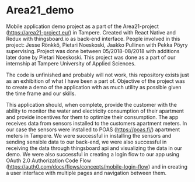 # Area21_demo
Mobile application demo project as a part of the Area21-project (https://area21-project.eu/) in Tampere. Created with React Native and Redux with thingsboard.io as back-end interface. People involved in this project: Jesse Rönkkö, Pietari Noeskoski, Jaakko Pullinen with Pekka Pöyry supervising.
Project was done between 05/2018-08/2018 with additions later done by Pietari Noeskoski. This project was done as a part of our internship at Tampere University of Applied Sciences.

The code is unfinished and probably will not work, this repository exists just as an exhibition of what I have been a part of.
Objective of the project was to create a demo of the application with as much utility as possible given the time frame and our skills.

This application should, when complete, provide the customer with the ability to monitor the water and electricity consumption of their apartment and provide incentives for them to optimize their consumption.
The app receives data from sensors installed to the customers apartment meters. In our case the sensors were installed to POAS (https://poas.fi/) apartment meters in Tampere.
We were successful in installing the sensors and sending sensible data to our back-end, we were also successful in receiving the data through thingsboard api and visualizing the data in our demo.
We were also successful in creating a login flow to our app using OAuth 2.0 Authorization Code Flow (https://auth0.com/docs/flows/concepts/mobile-login-flow) and in creating a user interface with multiple pages and navigation between them.

